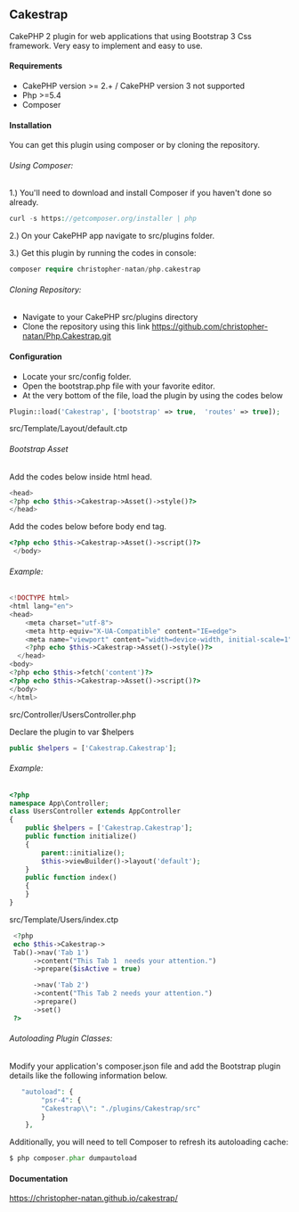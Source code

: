 ## Cakestrap
CakePHP 2 plugin for web applications that using Bootstrap 3 Css framework. Very easy to implement and easy to use.

#### Requirements
- CakePHP version >= 2.+ / CakePHP version 3 not supported
- Php >=5.4
- Composer

#### Installation
You can get this plugin using composer or by cloning the repository.

###### Using Composer:
1.) You'll need to download and install Composer if you haven't done so already. 
  ```php
curl -s https://getcomposer.org/installer | php
 ```
2.) On your CakePHP app navigate to src/plugins folder.

3.) Get this plugin by running the codes in console:
  ```php
composer require christopher-natan/php.cakestrap
 ```
###### Cloning Repository:
  - Navigate to your CakePHP src/plugins directory
  - Clone the repository using this link https://github.com/christopher-natan/Php.Cakestrap.git
 
#### Configuration
  - Locate your src/config folder.
  - Open the bootstrap.php file with your favorite editor.
  - At the very bottom of the file, load the plugin by using the codes below

```php
Plugin::load('Cakestrap', ['bootstrap' => true,  'routes' => true]);
```
src/Template/Layout/default.ctp
###### Bootstrap Asset
Add the codes below inside html head.
```php
<head>
<?php echo $this->Cakestrap->Asset()->style()?>
</head>
 ```
 Add the codes below before body end tag.
```php
<?php echo $this->Cakestrap->Asset()->script()?>
 </body>
 ```
###### Example:
```php
<!DOCTYPE html>
<html lang="en">
<head>
    <meta charset="utf-8">
    <meta http-equiv="X-UA-Compatible" content="IE=edge">
    <meta name="viewport" content="width=device-width, initial-scale=1">
    <?php echo $this->Cakestrap->Asset()->style()?>
  </head>
<body>
<?php echo $this->fetch('content')?>
<?php echo $this->Cakestrap->Asset()->script()?>
</body>
</html>
```
src/Controller/UsersController.php

Declare the plugin to var $helpers

```php
public $helpers = ['Cakestrap.Cakestrap'];
 ```
 
###### Example:
```php
<?php
namespace App\Controller;
class UsersController extends AppController
{
    public $helpers = ['Cakestrap.Cakestrap'];
    public function initialize()
    {
        parent::initialize();
        $this->viewBuilder()->layout('default');
    }
    public function index() 
    {
    }
}
```

src/Template/Users/index.ctp
```php
 <?php
 echo $this->Cakestrap->
 Tab()->nav('Tab 1')
      ->content("This Tab 1  needs your attention.")
      ->prepare($isActive = true)

      ->nav('Tab 2')
      ->content("This Tab 2 needs your attention.")
      ->prepare()
      ->set()
 ?>
```

###### Autoloading Plugin Classes:
Modify your application's composer.json file and add the Bootstrap plugin details like the following information below.
```php
   "autoload": {
        "psr-4": {
	    "Cakestrap\\": "./plugins/Cakestrap/src"
        }
    },
```
Additionally, you will need to tell Composer to refresh its autoloading cache:
```php
$ php composer.phar dumpautoload
```

#### Documentation
https://christopher-natan.github.io/cakestrap/
